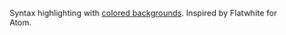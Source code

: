 Syntax highlighting with [colored backgrounds](https://github.com/Microsoft/vscode/issues/16461). Inspired by Flatwhite for Atom.
